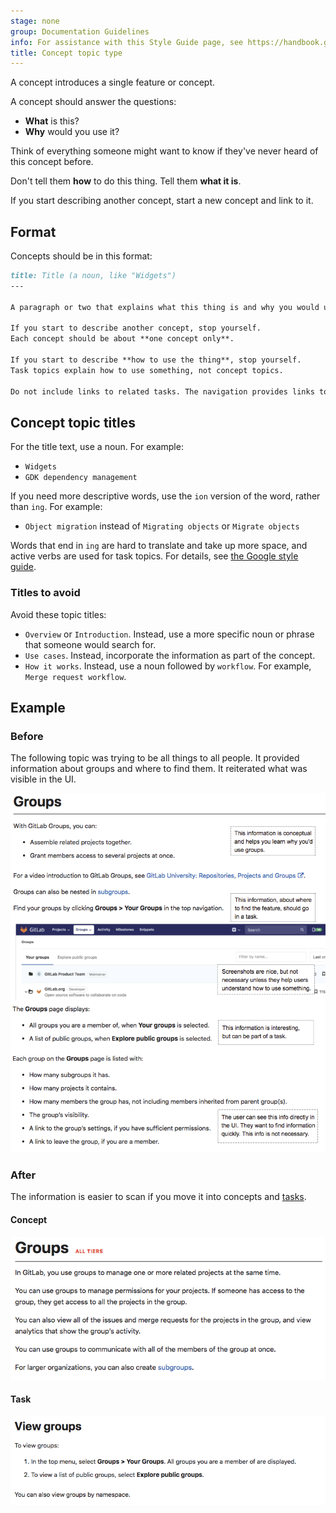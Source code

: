 ```yaml
---
stage: none
group: Documentation Guidelines
info: For assistance with this Style Guide page, see https://handbook.gitlab.com/handbook/product/ux/technical-writing/#assignments-to-other-projects-and-subjects.
title: Concept topic type
---
```


A concept introduces a single feature or concept.

A concept should answer the questions:

- **What** is this?
- **Why** would you use it?

Think of everything someone might want to know if they've never heard of this concept before.

Don't tell them **how** to do this thing. Tell them **what it is**.

If you start describing another concept, start a new concept and link to it.

## Format

Concepts should be in this format:

```markdown
title: Title (a noun, like "Widgets")
---

A paragraph or two that explains what this thing is and why you would use it.

If you start to describe another concept, stop yourself.
Each concept should be about **one concept only**.

If you start to describe **how to use the thing**, stop yourself.
Task topics explain how to use something, not concept topics.

Do not include links to related tasks. The navigation provides links to tasks.
```

## Concept topic titles

For the title text, use a noun. For example:

- `Widgets`
- `GDK dependency management`

If you need more descriptive words, use the `ion` version of the word, rather than `ing`. For example:

- `Object migration` instead of `Migrating objects` or `Migrate objects`

Words that end in `ing` are hard to translate and take up more space, and active verbs are used for task topics.
For details, see [the Google style guide](https://developers.google.com/style/headings#heading-and-title-text).

### Titles to avoid

Avoid these topic titles:

- `Overview` or `Introduction`. Instead, use a more specific
  noun or phrase that someone would search for.
- `Use cases`. Instead, incorporate the information as part of the concept.
- `How it works`. Instead, use a noun followed by `workflow`. For example, `Merge request workflow`.

## Example

### Before

The following topic was trying to be all things to all people. It provided information about groups
and where to find them. It reiterated what was visible in the UI.

![An example concept and task](img/example_1.png)

### After

The information is easier to scan if you move it into concepts and [tasks](task.md).

#### Concept

![A concept example after it's been corrected](img/example_1_after_concept.png)

#### Task

![A task example after it's been corrected](img/example_1_after_task.png)
